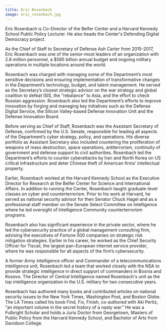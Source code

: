 ```yaml
---
title: Eric Rosenbach
image: eric_rosenbach.jpg
---
```

Eric Rosenbach is Co-Director of the Belfer Center and a Harvard Kennedy School Public Policy Lecturer. He also heads the Center's Defending Digital Democracy project.

As the Chief of Staff to Secretary of Defense Ash Carter from 2015-2017, Eric Rosenbach was one of the senior-most leaders of an organization with 2.8 million personnel, a $585 billion annual budget and ongoing military operations in multiple locations around the world.   

Rosenbach was charged with managing some of the Department’s most sensitive decisions and ensuring implementation of transformative changes in the Department’s technology, budget, and talent management.  He served as the Secretary’s closest strategic advisor on the war strategy and global coalition to defeat ISIS, the “rebalance” to Asia, and the effort to check Russian aggression. Rosenbach also led the Department’s efforts to improve innovation by forging and managing key initiatives such as the Defense Digital Service, the Silicon Valley-based Defense Innovation Unit and the Defense Innovation Board.

Before serving as Chief of Staff, Rosenbach was the Assistant Secretary of Defense, confirmed by the U.S. Senate, responsible for leading all aspects of the Department’s cyber strategy, policy, and operations. His diverse portfolio as Assistant Secretary also included countering the proliferation of weapons of mass destruction, space operations, antiterrorism, continuity of government and defense support to civil authorities. Rosenbach led the Department’s efforts to counter cyberattacks by Iran and North Korea on US critical infrastructure and deter Chinese theft of American firms’ intellectual property.

Earlier, Rosenbach worked at the Harvard Kennedy School as the Executive Director for Research at the Belfer Center for Science and International Affairs. In addition to running the Center, Rosenbach taught graduate-level classes on cyber and counterterrorism. Prior to his work at Harvard, he served as national security advisor for then Senator Chuck Hagel and as a professional staff member on the Senate Select Committee on Intelligence where he led oversight of Intelligence Community counterterrorism programs.

Rosenbach also has significant experience in the private sector, where he led the cybersecurity practice of a global management consulting firm, advising the executives of Fortune 500 companies on strategic risk mitigation strategies. Earlier in his career, he worked as the Chief Security Officer for Tiscali, the largest pan-European internet service provider, where he was responsible for all aspects of the firm’s cybersecurity.

A former Army intelligence officer and Commander of a telecommunications intelligence unit, Rosenbach led a team that worked closely with the NSA to provide strategic intelligence in direct support of commanders in Bosnia and Kosovo. The Director of Central Intelligence named Rosenbach's unit as the top intelligence organization in the U.S. military for two consecutive years.

Rosenbach has authored many books and contributed articles on national security issues to the New York Times, Washington Post, and Boston Globe.   The LA Times called his book Find, Fix, Finish, co-authored with Aki Peritz, “an important volume in the secret history of a nasty war.”  He was a Fulbright Scholar and holds a Juris Doctor from Georgetown, Masters of Public Policy from the Harvard Kennedy School, and Bachelor of Arts from Davidson College.
